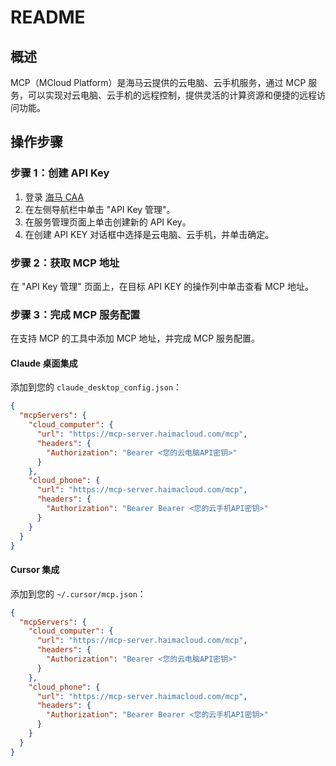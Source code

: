 # README

## 概述

MCP（MCloud Platform）是海马云提供的云电脑、云手机服务，通过 MCP 服务，可以实现对云电脑、云手机的远程控制，提供灵活的计算资源和便捷的远程访问功能。

## 操作步骤

### 步骤 1：创建 API Key

1. 登录 [海马 CAA](https://caa.haimacloud.com/)
2. 在左侧导航栏中单击 "API Key 管理"。
3. 在服务管理页面上单击创建新的 API Key。
4. 在创建 API KEY 对话框中选择是云电脑、云手机，并单击确定。

### 步骤 2：获取 MCP 地址

在 "API Key 管理" 页面上，在目标 API KEY 的操作列中单击查看 MCP 地址。

### 步骤 3：完成 MCP 服务配置

在支持 MCP 的工具中添加 MCP 地址，并完成 MCP 服务配置。

#### Claude 桌面集成

添加到您的 `claude_desktop_config.json`：

```json
{
  "mcpServers": {
    "cloud_computer": {
      "url": "https://mcp-server.haimacloud.com/mcp",
      "headers": {
        "Authorization": "Bearer <您的云电脑API密钥>"
      }
    },
    "cloud_phone": {
      "url": "https://mcp-server.haimacloud.com/mcp",
      "headers": {
        "Authorization": "Bearer Bearer <您的云手机API密钥>"
      }
    }
  }
}
```

#### Cursor 集成

添加到您的 `~/.cursor/mcp.json`：

```json
{
  "mcpServers": {
    "cloud_computer": {
      "url": "https://mcp-server.haimacloud.com/mcp",
      "headers": {
        "Authorization": "Bearer <您的云电脑API密钥>"
      }
    },
    "cloud_phone": {
      "url": "https://mcp-server.haimacloud.com/mcp",
      "headers": {
        "Authorization": "Bearer Bearer <您的云手机API密钥>"
      }
    }
  }
}
```
